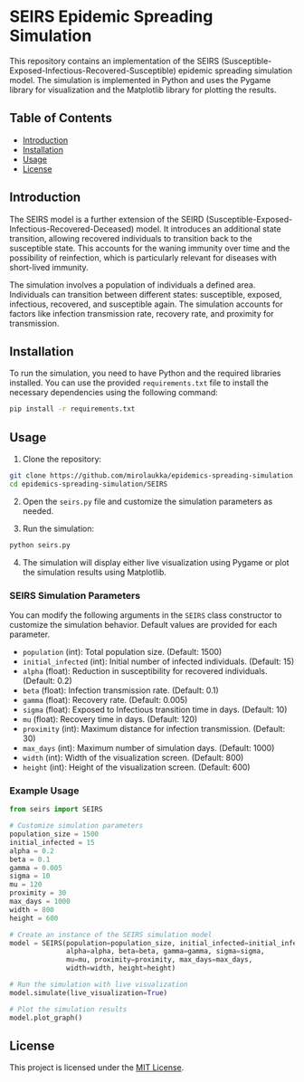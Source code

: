 # SEIRS Epidemic Spreading Simulation

This repository contains an implementation of the SEIRS (Susceptible-Exposed-Infectious-Recovered-Susceptible) epidemic spreading simulation model. The simulation is implemented in Python and uses the Pygame library for visualization and the Matplotlib library for plotting the results.

## Table of Contents

- [Introduction](#introduction)
- [Installation](#installation)
- [Usage](#usage)
- [License](#license)

## Introduction

The SEIRS model is a further extension of the SEIRD (Susceptible-Exposed-Infectious-Recovered-Deceased) model. It introduces an additional state transition, allowing recovered individuals to transition back to the susceptible state. This accounts for the waning immunity over time and the possibility of reinfection, which is particularly relevant for diseases with short-lived immunity.

The simulation involves a population of individuals a defined area. Individuals can transition between different states: susceptible, exposed, infectious, recovered, and susceptible again. The simulation accounts for factors like infection transmission rate, recovery rate, and proximity for transmission.

## Installation

To run the simulation, you need to have Python and the required libraries installed. You can use the provided `requirements.txt` file to install the necessary dependencies using the following command:

```bash
pip install -r requirements.txt
```

## Usage

1. Clone the repository:

```bash
git clone https://github.com/mirolaukka/epidemics-spreading-simulation.git
cd epidemics-spreading-simulation/SEIRS
```

2. Open the `seirs.py` file and customize the simulation parameters as needed.

3. Run the simulation:

```bash
python seirs.py
```

4. The simulation will display either live visualization using Pygame or plot the simulation results using Matplotlib.

### SEIRS Simulation Parameters

You can modify the following arguments in the `SEIRS` class constructor to customize the simulation behavior. Default values are provided for each parameter.

- `population` (int): Total population size. (Default: 1500)
- `initial_infected` (int): Initial number of infected individuals. (Default: 15)
- `alpha` (float): Reduction in susceptibility for recovered individuals. (Default: 0.2)
- `beta` (float): Infection transmission rate. (Default: 0.1)
- `gamma` (float): Recovery rate. (Default: 0.005)
- `sigma` (float): Exposed to Infectious transition time in days. (Default: 10)
- `mu` (float): Recovery time in days. (Default: 120)
- `proximity` (int): Maximum distance for infection transmission. (Default: 30)
- `max_days` (int): Maximum number of simulation days. (Default: 1000)
- `width` (int): Width of the visualization screen. (Default: 800)
- `height` (int): Height of the visualization screen. (Default: 600)

### Example Usage

```python
from seirs import SEIRS

# Customize simulation parameters
population_size = 1500
initial_infected = 15
alpha = 0.2
beta = 0.1
gamma = 0.005
sigma = 10
mu = 120
proximity = 30
max_days = 1000
width = 800
height = 600

# Create an instance of the SEIRS simulation model
model = SEIRS(population=population_size, initial_infected=initial_infected,
              alpha=alpha, beta=beta, gamma=gamma, sigma=sigma,
              mu=mu, proximity=proximity, max_days=max_days,
              width=width, height=height)

# Run the simulation with live visualization
model.simulate(live_visualization=True)

# Plot the simulation results
model.plot_graph()
```


## License

This project is licensed under the [MIT License](LICENSE).
